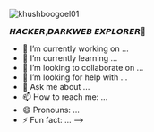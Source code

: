 <img src="https://komarev.com/ghpvc/?username=khushboogoel01" alt="khushboogoel01" /> </p>
𝙃𝘼𝘾𝙆𝙀𝙍,𝘿𝘼𝙍𝙆𝙒𝙀𝘽 𝙀𝙓𝙋𝙇𝙊𝙍𝙀𝙍👾
- 🔭 I’m currently working on ...
- 🌱 I’m currently learning ...
- 👯 I’m looking to collaborate on ...
- 🤔 I’m looking for help with ...
- 💬 Ask me about ...
- 📫 How to reach me: ...
- 😄 Pronouns: ...
- ⚡ Fun fact: ...
-->
